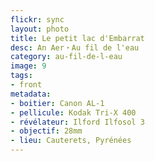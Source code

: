 ```yaml
---
flickr: sync
layout: photo
title: Le petit lac d'Embarrat
desc: An Aer・Au fil de l'eau
category: au-fil-de-l-eau
image: 9
tags:
- front
metadata:
- boitier: Canon AL-1
- pellicule: Kodak Tri-X 400
- révélateur: Ilford Ilfosol 3
- objectif: 28mm
- lieu: Cauterets, Pyrénées
---
```

